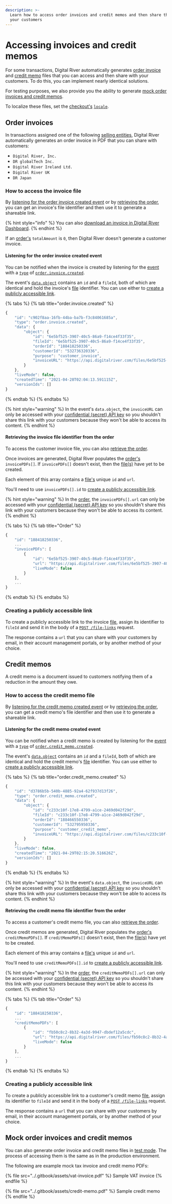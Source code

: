 ```yaml
---
description: >-
  Learn how to access order invoices and credit memos and then share them with
  your customers
---
```


# Accessing invoices and credit memos

For some transactions, Digital River automatically generates [order invoice](accessing-invoices-and-credit-memos.md#order-invoices) and [credit memo](accessing-invoices-and-credit-memos.md#credit-memos) files that you can access and then share with your customers. To do this, you can implement nearly identical solutions.&#x20;

For testing purposes, we also provide you the ability to generate [mock order invoices and credit memos](accessing-invoices-and-credit-memos.md#mock-order-invoices-and-credit-memos).

To localize these files, set the [checkout's](https://www.digitalriver.com/docs/digital-river-api-reference/#tag/Checkouts) [`locale`](../integration-options/checkouts/creating-checkouts/designating-a-locale.md).&#x20;

## Order invoices

In transactions assigned one of the following [selling entities](../integration-options/checkouts/creating-checkouts/selling-entities.md), Digital River automatically generates an order invoice in PDF that you can share with customers:

* `Digital River, Inc.`
* `DR globalTech Inc.`
* `Digital River Ireland Ltd.`
* `Digital River UK`
* `DR Japan`

### How to access the invoice file

By [listening for the order invoice created event](accessing-invoices-and-credit-memos.md#listening-for-the-order-invoice-created-event) or by [retrieving the order](accessing-invoices-and-credit-memos.md#retrieving-the-invoice-file-identifier-from-the-order), you can get an invoice's file identifier and then use it to generate a shareable link.&#x20;

{% hint style="info" %}
You can also [download an invoice in Digital River Dashboard](../administration/dashboard/order-management/orders/downloading-an-invoice.md).
{% endhint %}

If an [order's](https://www.digitalriver.com/docs/digital-river-api-reference/#tag/Orders) `totalAmount` is `0`, then Digital River doesn't generate a customer invoice.&#x20;

#### Listening for the order invoice created event

You can be notified when the invoice is created by listening for the [event](https://www.digitalriver.com/docs/digital-river-api-reference/#tag/Events) with a [`type`](events-and-webhooks-1/events-1/#event-types) of [`order.invoice.created`](events-and-webhooks-1/events-1/event-types.md#order.invoice.created).&#x20;

The event's [`data.object`](events-and-webhooks-1/events-1/#event-data) contains an `id` and a `fileId`, both of which are identical and hold the invoice's [file](https://www.digitalriver.com/docs/digital-river-api-reference/#tag/Files) identifier. You can use either to [create a publicly accessible link](accessing-invoices-and-credit-memos.md#creating-a-publicly-accessible-link).

{% tabs %}
{% tab title="order.invoice.created" %}
```javascript
{
    "id": "c902f8aa-16fb-44ba-ba7b-f3c84061685a",
    "type": "order.invoice.created",
    "data": {
        "object": {
            "id": "6e5bf525-3907-40c5-86a9-f14ce4f33f35",
            "fileId": "6e5bf525-3907-40c5-86a9-f14ce4f33f35",
            "orderId": "188418250336",
            "customerId": "532736320336",
            "purpose": "customer_invoice",
            "invoiceURL": "https://api.digitalriver.com/files/6e5bf525-3907-40c5-86a9-f14ce4f33f35/content"
        }
    },
    "liveMode": false,
    "createdTime": "2021-04-28T02:04:13.591115Z",
    "versionIds": []
}
```
{% endtab %}
{% endtabs %}

{% hint style="warning" %}
In the event's `data.object`, the `invoiceURL` can only be accessed with your [confidential (secret) API key](../developer-resources/api-structure.md#confidential-keys) so you shouldn't share this link with your customers because they won't be able to access its content.
{% endhint %}

#### Retrieving the invoice file identifier from the order

To access the customer invoice file, you can also [retrieve the order](https://www.digitalriver.com/docs/digital-river-api-reference/#tag/Orders/operation/retrieveOrders).&#x20;

Once invoices are generated, Digital River populates the [order's](https://www.digitalriver.com/docs/digital-river-api-reference/#tag/Orders) `invoicePDFs[]`. If `invoicePDFs[]` doesn't exist, then the [file(s)](https://www.digitalriver.com/docs/digital-river-api-reference/#tag/Files) have yet to be created.&#x20;

Each element of this array contains a [file's](https://www.digitalriver.com/docs/digital-river-api-reference/#tag/Files) unique `id` and `url`.&#x20;

You'll need to use `invoicePDFs[].id` to [create a publicly accessible link](accessing-invoices-and-credit-memos.md#creating-a-publicly-accessible-link).

{% hint style="warning" %}
In the [order](https://www.digitalriver.com/docs/digital-river-api-reference/#tag/Orders), the `invoicePDFs[].url` can only be accessed with your [confidential (secret) API key](../developer-resources/api-structure.md#confidential-keys) so you shouldn't share this link with your customers because they won't be able to access its content.
{% endhint %}

{% tabs %}
{% tab title="Order" %}
```javascript
{
    "id": "188418250336",
    ...
    "invoicePDFs": [
        {
            "id": "6e5bf525-3907-40c5-86a9-f14ce4f33f35",
            "url": "https://api.digitalriver.com/files/6e5bf525-3907-40c5-86a9-f14ce4f33f35/content",
            "liveMode": false
        }
    ],
    ...
}
```
{% endtab %}
{% endtabs %}

### Creating a publicly accessible link

To create a publicly accessible link to the invoice [file](https://www.digitalriver.com/docs/digital-river-api-reference/#tag/Files), assign its identifier to `fileId` and send it in the body of a [`POST /file-links`](https://www.digitalriver.com/docs/digital-river-api-reference/#tag/FileLinks/operation/createFileLinks) request.&#x20;

The response contains a `url` that you can share with your customers by email, in their account management portals, or by another method of your choice.

## Credit memos

A credit memo is a document issued to customers notifying them of a reduction in the amount they owe.

### How to access the credit memo file

By [listening for the credit memo created event](accessing-invoices-and-credit-memos.md#listening-for-the-credit-memo-created-event) or by [retrieving the order](accessing-invoices-and-credit-memos.md#retrieving-the-credit-memo-file-identifier-from-the-order), you can get a credit memo's file identifier and then use it to generate a shareable link.

#### Listening for the credit memo created event

You can be notified when a credit memo is created by listening for the [event](https://www.digitalriver.com/docs/digital-river-api-reference/#tag/Events) with a [`type`](events-and-webhooks-1/events-1/#event-types) of [`order.credit_memo.created`](events-and-webhooks-1/events-1/event-types.md#order.credit\_memo.created).&#x20;

The event's [`data.object`](events-and-webhooks-1/events-1/#event-data) contains an `id` and a `fileId`, both of which are identical and hold the credit memo's [file](https://www.digitalriver.com/docs/digital-river-api-reference/#tag/Files) identifier. You can use either to [create a publicly accessible link](accessing-invoices-and-credit-memos.md#creating-a-publicly-accessible-link-1).

{% tabs %}
{% tab title="order.credit_memo.created" %}
```javascript
{
    "id": "d3786b5b-540b-4885-92a4-62f937d13f26",
    "type": "order.credit_memo.created",
    "data": {
        "object": {
            "id": "c233c10f-17e8-4799-a1ce-2469d042f29d",
            "fileId": "c233c10f-17e8-4799-a1ce-2469d042f29d",
            "orderId": "188466550336",
            "customerId": "532795950336",
            "purpose": "customer_credit_memo",
            "invoiceURL": "https://api.digitalriver.com/files/c233c10f-17e8-4799-a1ce-2469d042f29d/content"
        }
    },
    "liveMode": false,
    "createdTime": "2021-04-29T02:15:20.516626Z",
    "versionIds": []
}
```
{% endtab %}
{% endtabs %}

{% hint style="warning" %}
In the event's `data.object`, the `invoiceURL` can only be accessed with your [confidential (secret) API key](../developer-resources/api-structure.md#confidential-keys) so you shouldn't share this link with your customers because they won't be able to access its content.
{% endhint %}

#### Retrieving the credit memo file identifier from the order

To access a customer's credit memo file, you can also [retrieve the order](https://www.digitalriver.com/docs/digital-river-api-reference/#tag/Orders/operation/retrieveOrders).&#x20;

Once credit memos are generated, Digital River populates the [order's](https://www.digitalriver.com/docs/digital-river-api-reference/#tag/Orders) `creditMemoPDFs[]`. If `creditMemoPDFs[]` doesn't exist, then the [file(s)](https://www.digitalriver.com/docs/digital-river-api-reference/#tag/Files) have yet to be created.

Each element of this array contains a [file's](https://www.digitalriver.com/docs/digital-river-api-reference/#tag/Files) unique `id` and `url`.

You'll need to use `creditMemoPDFs[].id` to [create a publicly accessible link](accessing-invoices-and-credit-memos.md#creating-a-publicly-accessible-link-1).

{% hint style="warning" %}
In the [order](https://www.digitalriver.com/docs/digital-river-api-reference/#tag/Orders), the `creditMemoPDFs[].url` can only be accessed with your [confidential (secret) API key](../developer-resources/api-structure.md#confidential-keys) so you shouldn't share this link with your customers because they won't be able to access its content.
{% endhint %}

{% tabs %}
{% tab title="Order" %}
```javascript
{
    "id": "188418250336",
    ...
    "creditMemoPDFs": [
        {
            "id": "fb50c8c2-8b32-4a3d-9947-dbdef12a5cdc",
            "url": "https://api.digitalriver.com/files/fb50c8c2-8b32-4a3d-9947-dbdef12a5cdc/content",
            "liveMode": false
        }
    ],
    ...
}
```
{% endtab %}
{% endtabs %}

### Creating a publicly accessible link

To create a publicly accessible link to a customer's credit memo [file](https://www.digitalriver.com/docs/digital-river-api-reference/#tag/Files), assign its identifier to `fileId` and send it in the body of a [`POST /file-links`](https://www.digitalriver.com/docs/digital-river-api-reference/#tag/FileLinks/operation/createFileLinks) request.&#x20;

The response contains a `url` that you can share with your customers by email, in their account management portals, or by another method of your choice.

## Mock order invoices and credit memos

You can also generate order invoice and credit memo files in [test mode](../developer-resources/best-practices.md#test-mode). The process of accessing them is the same as in the production environment.

The following are example mock tax invoice and credit memo PDFs:

{% file src="../.gitbook/assets/vat-invoice.pdf" %}
Sample VAT invoice
{% endfile %}

{% file src="../.gitbook/assets/credit-memo.pdf" %}
Sample credit memo
{% endfile %}
